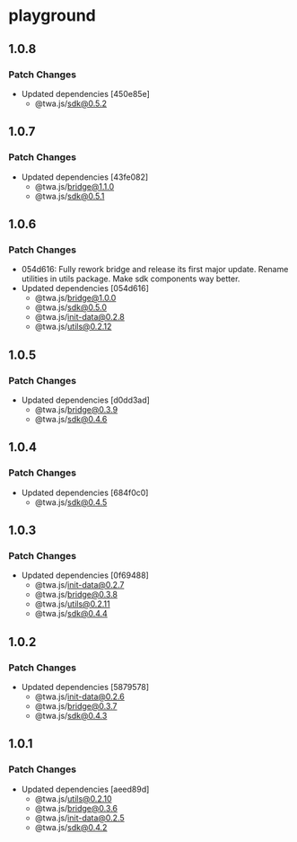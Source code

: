 # playground

## 1.0.8

### Patch Changes

- Updated dependencies [450e85e]
  - @twa.js/sdk@0.5.2

## 1.0.7

### Patch Changes

- Updated dependencies [43fe082]
  - @twa.js/bridge@1.1.0
  - @twa.js/sdk@0.5.1

## 1.0.6

### Patch Changes

- 054d616: Fully rework bridge and release its first major update. Rename utilities in utils package. Make sdk components way better.
- Updated dependencies [054d616]
  - @twa.js/bridge@1.0.0
  - @twa.js/sdk@0.5.0
  - @twa.js/init-data@0.2.8
  - @twa.js/utils@0.2.12

## 1.0.5

### Patch Changes

- Updated dependencies [d0dd3ad]
  - @twa.js/bridge@0.3.9
  - @twa.js/sdk@0.4.6

## 1.0.4

### Patch Changes

- Updated dependencies [684f0c0]
  - @twa.js/sdk@0.4.5

## 1.0.3

### Patch Changes

- Updated dependencies [0f69488]
  - @twa.js/init-data@0.2.7
  - @twa.js/bridge@0.3.8
  - @twa.js/utils@0.2.11
  - @twa.js/sdk@0.4.4

## 1.0.2

### Patch Changes

- Updated dependencies [5879578]
  - @twa.js/init-data@0.2.6
  - @twa.js/bridge@0.3.7
  - @twa.js/sdk@0.4.3

## 1.0.1

### Patch Changes

- Updated dependencies [aeed89d]
  - @twa.js/utils@0.2.10
  - @twa.js/bridge@0.3.6
  - @twa.js/init-data@0.2.5
  - @twa.js/sdk@0.4.2
